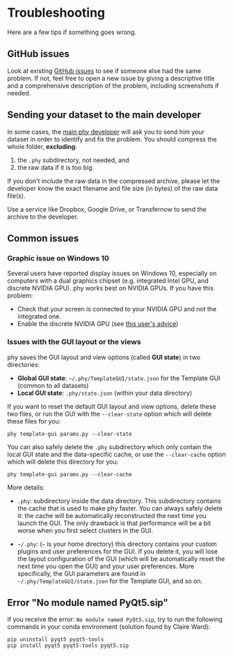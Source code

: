 # Troubleshooting

Here are a few tips if something goes wrong.


## GitHub issues

Look at existing [GitHub issues](https://github.com/cortex-lab/phy/issues) to see if someone else had the same problem. If not, feel free to open a new issue by giving a descriptive title and a comprehensive description of the problem, including screenshots if needed.


## Sending your dataset to the main developer

In some cases, the [main phy developer](https://cyrille.rossant.net/) will ask you to send him your dataset in order to identify and fix the problem. You should compress the whole folder, **excluding**:

1. the `.phy` subdirectory, not needed, and
2. the raw data if it is too big.

If you don't include the raw data in the compressed archive, please let the developer know the exact filename and file size (in bytes) of the raw data file(s).

Use a service like Dropbox, Google Drive, or Transfernow to send the archive to the developer.


## Common issues

### Graphic issue on Windows 10

Several users have reported display issues on Windows 10, especially on computers with a dual graphics chipset (e.g. integrated Intel GPU, and discrete NVIDIA GPU). phy works best on NVIDIA GPUs. If you have this problem:

* Check that your screen is connected to your NVIDIA GPU and not the integrated one.
* Enable the discrete NVIDIA GPU (see [this user's advice](https://github.com/cortex-lab/phy/issues/922#issuecomment-561673363))


### Issues with the GUI layout or the views

phy saves the GUI layout and view options (called **GUI state**) in two directories:

* **Global GUI state**: `~/.phy/TemplateGUI/state.json` for the Template GUI (common to all datasets)
* **Local GUI state**: `.phy/state.json` (within your data directory)

If you want to reset the default GUI layout and view options, delete these two files, or run the GUI with the `--clear-state` option which will delete these files for you:

```
phy template-gui params.py --clear-state
```

You can also safely delete the `.phy` subdirectory which only contain the local GUI state and the data-specific cache, or use the `--clear-cache` option which will delete this directory for you:

```
phy template-gui params.py --clear-cache
```

More details:

* `.phy`: subdirectory inside the data directory. This subdirectory contains the cache that is used to make phy faster. You can always safely delete it: the cache will be automatically reconstructed the next time you launch the GUI. The only drawback is that performance will be a bit worse when you first select clusters in the GUI.

* `~/.phy`: (`~` is your home directory) this directory contains your custom plugins and user preferences for the GUI. If you delete it, you will lose the layout configuration of the GUI (which will be automatically reset the next time you open the GUI) and your user preferences. More specifically, the GUI parameters are found in `~/.phy/TemplateGUI/state.json` for the Template GUI, and so on.


## Error "No module named PyQt5.sip"

If you receive the error: `No module named PyQt5.sip`, try to run the following commands in your conda environment (solution found by Claire Ward):

```
pip uninstall pyqt5 pyqt5-tools
pip install pyqt5 pyqt5-tools pyqt5.sip
```
